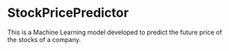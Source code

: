 # StockPricePredictor

This is a Machine Learning model developed to predict the future price of the stocks of a company.
